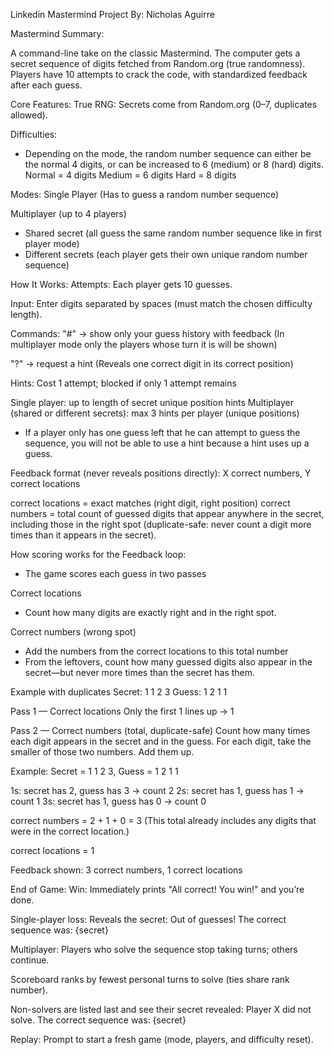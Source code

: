 Linkedin Mastermind Project 
By: Nicholas Aguirre

Mastermind Summary:

A command-line take on the classic Mastermind. The computer gets a secret sequence of digits fetched from Random.org (true randomness). Players have 10 attempts to crack the code, with standardized feedback after each guess.

Core Features:
True RNG: Secrets come from Random.org (0–7, duplicates allowed).



Difficulties:
* Depending on the mode, the random number sequence can either be the normal 4 digits, or can be increased to 6 (medium) or 8 (hard) digits. 
Normal = 4 digits
Medium = 6 digits
Hard = 8 digits



Modes:
Single Player (Has to guess a random number sequence)

Multiplayer (up to 4 players)
* Shared secret (all guess the same random number sequence like in first player mode)
* Different secrets (each player gets their own unique random number sequence)



How It Works:
Attempts: Each player gets 10 guesses.

Input: Enter digits separated by spaces (must match the chosen difficulty length).

Commands:
"#" → show only your guess history with feedback (In multiplayer mode only the players whose turn it is will be shown)

"?" → request a hint (Reveals one correct digit in its correct position)

Hints:
Cost 1 attempt; blocked if only 1 attempt remains

Single player: up to length of secret unique position hints
Multiplayer (shared or different secrets): max 3 hints per player (unique positions)

* If a player only has one guess left that he can attempt to guess the sequence, you will not be able to use a hint because a hint uses up a guess.

Feedback format (never reveals positions directly):
X correct numbers, Y correct locations

correct locations = exact matches (right digit, right position)
correct numbers = total count of guessed digits that appear anywhere in the secret, including those in the right spot (duplicate-safe: never count a digit more times than it appears in the secret).



How scoring works for the Feedback loop:
* The game scores each guess in two passes

Correct locations
* Count how many digits are exactly right and in the right spot.

Correct numbers (wrong spot)
* Add the numbers from the correct locations to this total number
* From the leftovers, count how many guessed digits also appear in the secret—but never more times than the secret has them.

Example with duplicates
Secret: 1 1 2 3
Guess: 1 2 1 1

Pass 1 — Correct locations
Only the first 1 lines up → 1

Pass 2 — Correct numbers (total, duplicate-safe)
Count how many times each digit appears in the secret and in the guess.
For each digit, take the smaller of those two numbers. Add them up.

Example: Secret = 1 1 2 3, Guess = 1 2 1 1

1s: secret has 2, guess has 3 → count 2
2s: secret has 1, guess has 1 → count 1
3s: secret has 1, guess has 0 → count 0

correct numbers = 2 + 1 + 0 = 3
(This total already includes any digits that were in the correct location.)

correct locations = 1

Feedback shown: 3 correct numbers, 1 correct locations



End of Game:
Win: Immediately prints "All correct! You win!" and you’re done.

Single-player loss: Reveals the secret:
Out of guesses! The correct sequence was: {secret}

Multiplayer:
Players who solve the sequence stop taking turns; others continue.

Scoreboard ranks by fewest personal turns to solve (ties share rank number).

Non-solvers are listed last and see their secret revealed:
Player X did not solve. The correct sequence was: {secret}

Replay: Prompt to start a fresh game (mode, players, and difficulty reset).
